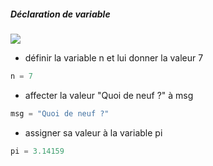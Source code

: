 ##### Déclaration de variable

![](resources/variable-box-1.png)

* définir la variable n et lui donner la valeur 7

```py
n = 7
```

* affecter la valeur "Quoi de neuf ?" à msg

```py
msg = "Quoi de neuf ?"
```

* assigner sa valeur à la variable pi

```py
pi = 3.14159
```